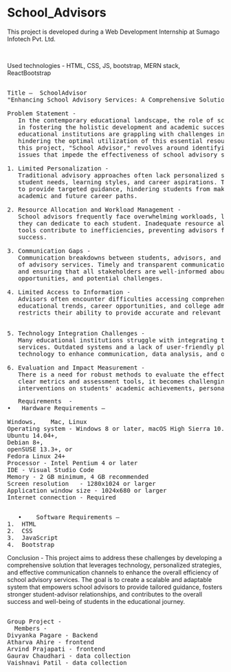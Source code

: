 # School_Advisors
<p>This project is developed during a Web Development Internship at Sumago Infotech Pvt. Ltd.</p><br>
<p>Used technologies - HTML, CSS, JS, bootstrap, MERN stack, ReactBootstrap</p>

<pre>

Title –  SchoolAdvisor 
"Enhancing School Advisory Services: A Comprehensive Solution for Improved Student Guidance" 

Problem Statement -
   In the contemporary educational landscape, the role of school advisors is pivotal 
   in fostering the holistic development and academic success of students. However, many 
   educational institutions are grappling with challenges in their advisory services, 
   hindering the optimal utilization of this essential resource. The problem statement for 
   this project, "School Advisor," revolves around identifying and addressing the key 
   issues that impede the effectiveness of school advisory services.

1. Limited Personalization -
   Traditional advisory approaches often lack personalized strategies tailored to individual 
   student needs, learning styles, and career aspirations. This hampers the advisor's ability 
   to provide targeted guidance, hindering students from making informed decisions about their 
   academic and future career paths.

2. Resource Allocation and Workload Management -
   School advisors frequently face overwhelming workloads, limiting the time and attention 
   they can dedicate to each student. Inadequate resource allocation and a lack of streamlined 
   tools contribute to inefficiencies, preventing advisors from maximizing their impact on student 
   success.

3. Communication Gaps -
   Communication breakdowns between students, advisors, and parents can hinder the effectiveness 
   of advisory services. Timely and transparent communication is essential for building trust 
   and ensuring that all stakeholders are well-informed about academic progress, extracurricular 
   opportunities, and potential challenges.

4. Limited Access to Information -
   Advisors often encounter difficulties accessing comprehensive and up-to-date information about 
   educational trends, career opportunities, and college admission requirements. This limitation 
   restricts their ability to provide accurate and relevant guidance to students.


5. Technology Integration Challenges -
   Many educational institutions struggle with integrating technology seamlessly into advisory 
   services. Outdated systems and a lack of user-friendly platforms impede the efficient use of 
   technology to enhance communication, data analysis, and overall advisory processes.

6. Evaluation and Impact Measurement -
   There is a need for robust methods to evaluate the effectiveness of advisory services. Without 
   clear metrics and assessment tools, it becomes challenging to measure the impact of advisory 
   interventions on students' academic achievements, personal growth, and post-graduation success.
</pre>
<pre>
   Requirements  -
•	Hardware Requirements –

Windows,	Mac, Linux
Operating system - Windows 8 or later, macOS High Sierra 10.13 or later	64-bit
Ubuntu 14.04+,
Debian 8+,
openSUSE 13.3+, or
Fedora Linux 24+
Processor - Intel Pentium 4 or later
IDE - Visual Studio Code		
Memory - 2 GB minimum, 4 GB recommended
Screen resolution	- 1280x1024 or larger
Application window size - 1024x680 or larger
Internet connection - Required

</pre>
<pre>
   •	Software Requirements –
1.	HTML
2.	CSS
3.	JavaScript
4.	Bootstrap
</pre>

   
Conclusion -
This project aims to address these challenges by developing a comprehensive solution that leverages technology, personalized strategies, and effective communication channels to enhance the overall efficiency of school advisory services. The goal is to create a scalable and adaptable system that empowers school advisors to provide tailored guidance, fosters stronger student-advisor relationships, and contributes to the overall success and well-being of students in the educational journey.

<pre>  
Group Project - 
  Members - 
Divyanka Pagare - Backend 
Atharva Ahire - frontend
Arvind Prajapati - frontend
Gaurav Chaudhari - data collection
Vaishnavi Patil - data collection</pre>


